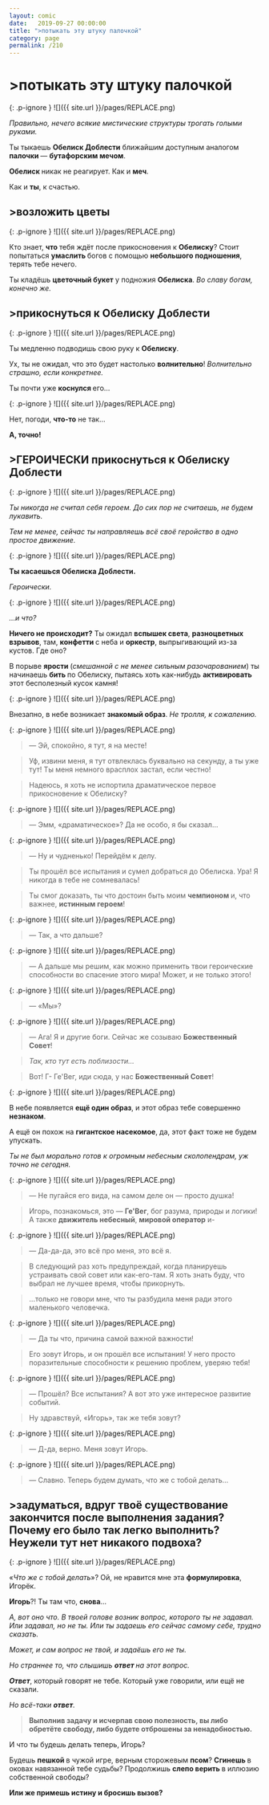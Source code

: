 ```yaml
---
layout: comic
date:   2019-09-27 00:00:00 
title: ">потыкать эту штуку палочкой"
category: page
permalink: /210
---
```

# >потыкать эту штуку палочкой

{: .p-ignore }
![]({{ site.url }}/pages/REPLACE.png)

<em>Правильно, нечего всякие мистические структуры трогать голыми руками.</em>

Ты тыкаешь <strong>Обелиск Доблести</strong> ближайшим доступным аналогом <strong>палочки </strong>— <strong>бутафорским мечом</strong>.

<strong>Обелиск </strong>никак не реагирует. Как и <strong>меч</strong>. 

Как и <strong>ты</strong>, к счастью.

## >возложить цветы

{: .p-ignore }
![]({{ site.url }}/pages/REPLACE.png)

Кто знает, <strong>что </strong>тебя ждёт после прикосновения к <strong>Обелиску</strong>? Стоит попытаться <strong>умаслить </strong>богов с помощью <strong>небольшого подношения</strong>, терять тебе нечего.

Ты кладёшь <strong>цветочный букет</strong> у подножия <strong>Обелиска</strong>. <em>Во славу богам, конечно же.</em>

## >прикоснуться к Обелиску Доблести

{: .p-ignore }
![]({{ site.url }}/pages/REPLACE.png)

Ты медленно подводишь свою руку к <strong>Обелиску</strong>.

Ух, ты не ожидал, что это будет настолько <strong>волнительно</strong>! <em>Волнительно страшно, если конкретнее.</em>

Ты почти уже <strong>коснулся </strong>его…

{: .p-ignore }
![]({{ site.url }}/pages/REPLACE.png)

Нет, погоди, <strong>что-то</strong> не так…

<strong>А, точно!</strong>

## >ГЕРОИЧЕСКИ прикоснуться к Обелиску Доблести

{: .p-ignore }
![]({{ site.url }}/pages/REPLACE.png)

<em>Ты никогда не считал себя героем. До сих пор не считаешь, не будем лукавить.</em>

<em>Тем не менее, сейчас ты направляешь всё своё геройство в одно простое движение.</em>

{: .p-ignore }
![]({{ site.url }}/pages/REPLACE.png)

<strong>Ты касаешься Обелиска Доблести.</strong>

<em>Героически.</em>

{: .p-ignore }
![]({{ site.url }}/pages/REPLACE.png)

<em>…и что?</em>

<strong>Ничего не происходит?</strong> Ты ожидал <strong>вспышек света</strong>, <strong>разноцветных взрывов</strong>, там, <strong>конфетти </strong>с неба и <strong>оркестр</strong>, выпрыгивающий из-за кустов. Где оно?

В порыве <strong>ярости </strong>(<em>смешанной с не менее сильным разочарованием</em>) ты начинаешь <strong>бить </strong>по Обелиску, пытаясь хоть как-нибудь <strong>активировать </strong>этот бесполезный кусок камня!

{: .p-ignore }
![]({{ site.url }}/pages/REPLACE.png)

Внезапно, в небе возникает <strong>знакомый образ</strong>.<em> Не тролля, к сожалению.</em>

{: .p-ignore }
![]({{ site.url }}/pages/REPLACE.png)

<blockquote>— Эй, спокойно, я тут, я на месте!</blockquote>

<blockquote>Уф, извини меня, я тут отвлеклась буквально на секунду, а ты уже тут! Ты меня немного врасплох застал, если честно!</blockquote>

<blockquote>Надеюсь, я хоть не испортила драматическое первое прикосновение к Обелиску?</blockquote>

{: .p-ignore }
![]({{ site.url }}/pages/REPLACE.png)

<blockquote>— Эмм, «драматическое»? Да не особо, я бы сказал…</blockquote>

{: .p-ignore }
![]({{ site.url }}/pages/REPLACE.png)

<blockquote>— Ну и чудненько! Перейдём к делу.</blockquote>

<blockquote>Ты прошёл все испытания и сумел добраться до Обелиска. Ура! Я никогда в тебе не сомневалась!</blockquote>

<blockquote>Ты смог доказать, ты что достоин быть моим <strong>чемпионом </strong>и, что важнее, <strong>истинным героем</strong>!</blockquote>

{: .p-ignore }
![]({{ site.url }}/pages/REPLACE.png)

<blockquote>— Так, а что дальше?</blockquote>

{: .p-ignore }
![]({{ site.url }}/pages/REPLACE.png)

<blockquote>— А дальше мы решим, как можно применить твои героические способности во спасение этого мира! Может, и не только этого!</blockquote>

{: .p-ignore }
![]({{ site.url }}/pages/REPLACE.png)

<blockquote>— «Мы»?</blockquote>

{: .p-ignore }
![]({{ site.url }}/pages/REPLACE.png)

<blockquote>— Ага! Я и другие боги. Сейчас же созываю <strong>Божественный Совет</strong>!</blockquote>

<blockquote><em>Так, кто тут есть поблизости…</em></blockquote>

<blockquote>Вот! Г- Ге'Вег, иди сюда, у нас <strong>Божественный Совет</strong>!</blockquote>

{: .p-ignore }
![]({{ site.url }}/pages/REPLACE.png)

В небе появляется <strong>ещё один образ</strong>, и этот образ тебе совершенно <strong>незнаком</strong>.

А ещё он похож на <strong>гигантское насекомое</strong>, да, этот факт тоже не будем упускать. 

<em>Ты не был морально готов к огромным небесным сколопендрам, уж точно не сегодня.</em>

{: .p-ignore }
![]({{ site.url }}/pages/REPLACE.png)

<blockquote>— Не пугайся его вида, на самом деле он — просто душка!</blockquote>

<blockquote>Игорь, познакомься, это — <strong>Ге'Вег</strong>, бог разума, природы и логики! А также <strong>движитель небесный</strong>, <strong>мировой оператор</strong> и-</blockquote>

{: .p-ignore }
![]({{ site.url }}/pages/REPLACE.png)

<blockquote>— Да-да-да, это всё про меня, это всё я.</blockquote>

<blockquote>В следующий раз хоть предупреждай, когда планируешь устраивать свой совет или как-его-там. Я хоть знать буду, что выбрал не лучшее время, чтобы прикорнуть.</blockquote>

<blockquote>…только не говори мне, что ты разбудила меня ради этого маленького человечка.</blockquote>

{: .p-ignore }
![]({{ site.url }}/pages/REPLACE.png)

<blockquote>— Да ты что, причина самой важной важности! </blockquote>

<blockquote>Его зовут Игорь, и он прошёл все испытания! У него просто поразительные способности к решению проблем, уверяю тебя!</blockquote>

{: .p-ignore }
![]({{ site.url }}/pages/REPLACE.png)

<blockquote>— Прошёл? Все испытания? А вот это уже интересное развитие событий.</blockquote>

<blockquote>Ну здравствуй, «Игорь», так же тебя зовут?</blockquote>

{: .p-ignore }
![]({{ site.url }}/pages/REPLACE.png)

<blockquote>— Д-да, верно. Меня зовут Игорь.</blockquote>

{: .p-ignore }
![]({{ site.url }}/pages/REPLACE.png)

<blockquote>— Славно. Теперь будем думать, что же с тобой делать…</blockquote>

## >задуматься, вдруг твоё существование закончится после выполнения задания? Почему его было так легко выполнить? Неужели тут нет никакого подвоха?

{: .p-ignore }
![]({{ site.url }}/pages/REPLACE.png)

«<em>Что же с тобой делать</em>»? Ой, не нравится мне эта <strong>формулировка</strong>, Игорёк.

<strong>Игорь</strong>?! Ты там что, <strong>снова</strong>…

<em>А, вот оно что. В твоей голове возник вопрос, которого ты не задавал. Или задавал, но не ты. Или ты задаешь его сейчас самому себе, трудно сказать. </em>

<em>Может, и сам вопрос не твой, и задаёшь его не ты.</em>

<em>Но страннее то, что слышишь <strong><strong>ответ </strong></strong>на этот вопрос.</em>

<strong><em>Ответ</em></strong>, который говорят не тебе. Который уже говорили, или ещё не сказали. 

<em>Но всё-таки <strong><strong>ответ</strong></strong>.</em>

<blockquote><strong>Выполнив задачу и исчерпав свою полезность, вы либо обретёте свободу, либо будете отброшены за ненадобностью.</strong></blockquote>

И что ты будешь делать теперь, Игорь?

Будешь <strong>пешкой </strong>в чужой игре, верным сторожевым <strong>псом</strong>? <strong>Сгинешь </strong>в оковах навязанной тебе судьбы? Продолжишь <strong>слепо верить </strong>в иллюзию собственной свободы?

<strong>Или же примешь истину и бросишь вызов?</strong>
